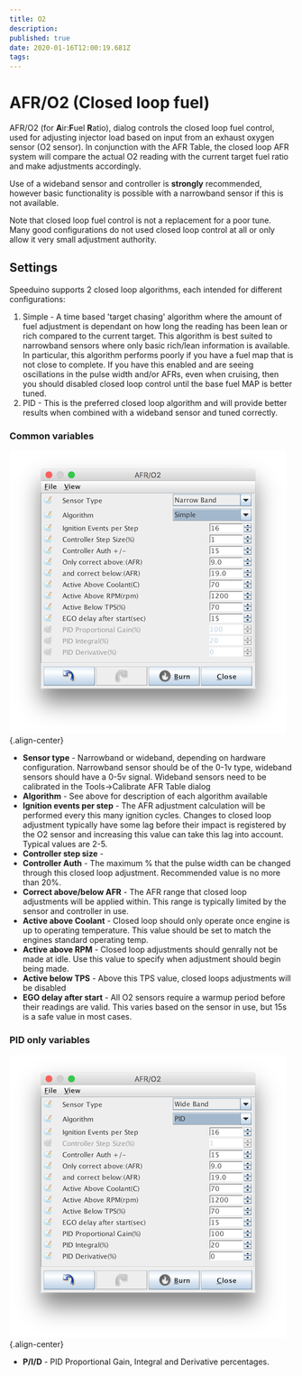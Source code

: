 ```yaml
---
title: O2
description: 
published: true
date: 2020-01-16T12:00:19.681Z
tags: 
---
```


# AFR/O2 (Closed loop fuel)

AFR/O2 (for **A**ir:**F**uel **R**atio), dialog controls the closed loop fuel control, used for adjusting injector load based on input from an exhaust oxygen sensor (O2 sensor). In conjunction with the AFR Table, the closed loop AFR system will compare the actual O2 reading with the current target fuel ratio and make adjustments accordingly.

Use of a wideband sensor and controller is **strongly** recommended, however basic functionality is possible with a narrowband sensor if this is not available.

Note that closed loop fuel control is not a replacement for a poor tune. Many good configurations do not used closed loop control at all or only allow it very small adjustment authority.

## Settings

Speeduino supports 2 closed loop algorithms, each intended for different configurations:

1.  Simple - A time based 'target chasing' algorithm where the amount of fuel adjustment is dependant on how long the reading has been lean or rich compared to the current target. This algorithm is best suited to narrowband sensors where only basic rich/lean information is available. In particular, this algorithm performs poorly if you have a fuel map that is not close to complete. If you have this enabled and are seeing oscillations in the pulse width and/or AFRs, even when cruising, then you should disabled closed loop control until the base fuel MAP is better tuned.
2.  PID - This is the preferred closed loop algorithm and will provide better results when combined with a wideband sensor and tuned correctly.

### Common variables
![o2_simple.png](/img/tuning/o2_simple.png){.align-center}
-   **Sensor type** - Narrowband or wideband, depending on hardware configuration. Narrowband sensor should be of the 0-1v type, wideband sensors should have a 0-5v signal. Wideband sensors need to be calibrated in the Tools-&gt;Calibrate AFR Table dialog
-   **Algorithm** - See above for description of each algorithm available
-   **Ignition events per step** - The AFR adjustment calculation will be performed every this many ignition cycles. Changes to closed loop adjustment typically have some lag before their impact is registered by the O2 sensor and increasing this value can take this lag into account. Typical values are 2-5.
-   **Controller step size** -
-   **Controller Auth** - The maximum % that the pulse width can be changed through this closed loop adjustment. Recommended value is no more than 20%.
-   **Correct above/below AFR** - The AFR range that closed loop adjustments will be applied within. This range is typically limited by the sensor and controller in use.
-   **Active above Coolant** - Closed loop should only operate once engine is up to operating temperature. This value should be set to match the engines standard operating temp.
-   **Active above RPM** - Closed loop adjustments should genrally not be made at idle. Use this value to specify when adjustment should begin being made.
-   **Active below TPS** - Above this TPS value, closed loops adjustments will be disabled
-   **EGO delay after start** - All O2 sensors require a warmup period before their readings are valid. This varies based on the sensor in use, but 15s is a safe value in most cases.

### PID only variables
![o2_pid.png](/img/tuning/o2_pid.png){.align-center}

-   **P/I/D** - PID Proportional Gain, Integral and Derivative percentages.
